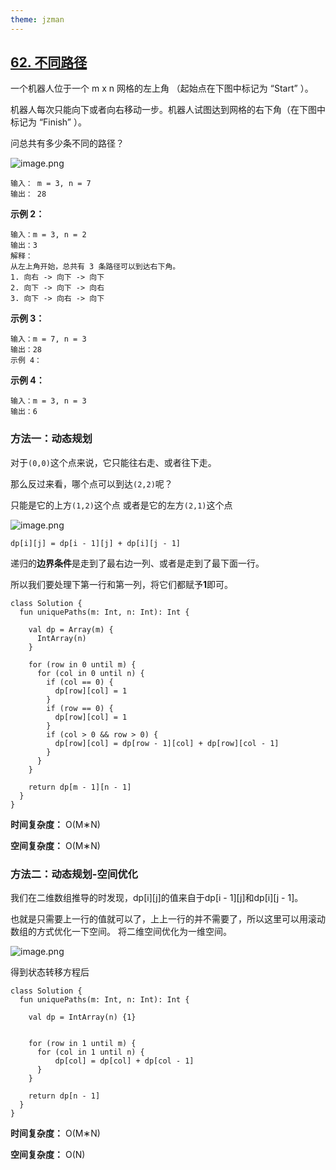 ```yaml
---
theme: jzman
---
```

## [62. 不同路径](https://leetcode-cn.com/problems/unique-paths/)

一个机器人位于一个 m x n 网格的左上角 （起始点在下图中标记为 “Start” ）。

机器人每次只能向下或者向右移动一步。机器人试图达到网格的右下角（在下图中标记为 “Finish” ）。

问总共有多少条不同的路径？


![image.png](https://p6-juejin.byteimg.com/tos-cn-i-k3u1fbpfcp/84b2b1d13d43444aa21b7438dfe42547~tplv-k3u1fbpfcp-watermark.image?)

```
输入： m = 3, n = 7
输出： 28
```

**示例 2：**
```
输入：m = 3, n = 2
输出：3
解释：
从左上角开始，总共有 3 条路径可以到达右下角。
1. 向右 -> 向下 -> 向下
2. 向下 -> 向下 -> 向右
3. 向下 -> 向右 -> 向下
```

**示例 3：**
```
输入：m = 7, n = 3
输出：28
示例 4：
```
**示例 4：**
```
输入：m = 3, n = 3
输出：6
```

### 方法一：动态规划
对于`(0,0)`这个点来说，它只能往右走、或者往下走。

那么反过来看，哪个点可以到达`(2,2)`呢？

只能是它的上方`(1,2)`这个点
或者是它的左方`(2,1)`这个点

![image.png](https://p3-juejin.byteimg.com/tos-cn-i-k3u1fbpfcp/7c72384bfbcb48529d28922a62467af3~tplv-k3u1fbpfcp-watermark.image?)

```
dp[i][j] = dp[i - 1][j] + dp[i][j - 1]
```
递归的**边界条件**是走到了最右边一列、或者是走到了最下面一行。

所以我们要处理下第一行和第一列，将它们都赋予**1**即可。

```
class Solution {
  fun uniquePaths(m: Int, n: Int): Int {

    val dp = Array(m) {
      IntArray(n)
    }

    for (row in 0 until m) {
      for (col in 0 until n) {
        if (col == 0) {
          dp[row][col] = 1
        }
        if (row == 0) {
          dp[row][col] = 1
        }
        if (col > 0 && row > 0) {
          dp[row][col] = dp[row - 1][col] + dp[row][col - 1]
        }
      }
    }

    return dp[m - 1][n - 1]
  }
}
```
**时间复杂度：** O(M∗N)

**空间复杂度：** O(M∗N)


### 方法二：动态规划-空间优化
我们在二维数组推导的时发现，dp[i][j]的值来自于dp[i - 1][j]和dp[i][j - 1]。

也就是只需要上一行的值就可以了，上上一行的并不需要了，所以这里可以用滚动数组的方式优化一下空间。
将二维空间优化为一维空间。


![image.png](https://p3-juejin.byteimg.com/tos-cn-i-k3u1fbpfcp/b61580ed668743b5aa9af407f56e631c~tplv-k3u1fbpfcp-watermark.image?)

得到状态转移方程后
```
class Solution {
  fun uniquePaths(m: Int, n: Int): Int {

    val dp = IntArray(n) {1}


    for (row in 1 until m) {
      for (col in 1 until n) {
          dp[col] = dp[col] + dp[col - 1]
      }
    }

    return dp[n - 1]
  }
}
```
**时间复杂度：** O(M∗N)

**空间复杂度：** O(N)
